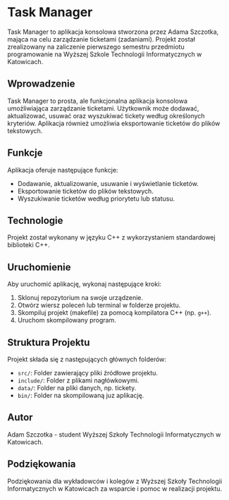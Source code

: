 # Task Manager

Task Manager to aplikacja konsolowa stworzona przez Adama Szczotka, mająca na celu zarządzanie ticketami (zadaniami). 
Projekt został zrealizowany na zaliczenie pierwszego semestru przedmiotu programowanie na Wyższej Szkole Technologii Informatycznych w Katowicach.

## Wprowadzenie

Task Manager to prosta, ale funkcjonalna aplikacja konsolowa umożliwiająca zarządzanie ticketami. 
Użytkownik może dodawać, aktualizować, usuwać oraz wyszukiwać tickety według określonych kryteriów. 
Aplikacja również umożliwia eksportowanie ticketów do plików tekstowych.

## Funkcje

Aplikacja oferuje następujące funkcje:
- Dodawanie, aktualizowanie, usuwanie i wyświetlanie ticketów.
- Eksportowanie ticketów do plików tekstowych.
- Wyszukiwanie ticketów według priorytetu lub statusu.

## Technologie

Projekt został wykonany w języku C++ z wykorzystaniem standardowej biblioteki C++.

## Uruchomienie

Aby uruchomić aplikację, wykonaj następujące kroki:
1. Sklonuj repozytorium na swoje urządzenie.
2. Otwórz wiersz poleceń lub terminal w folderze projektu.
3. Skompiluj projekt (makefile) za pomocą kompilatora C++ (np. `g++`).
4. Uruchom skompilowany program.

## Struktura Projektu

Projekt składa się z następujących głównych folderów:
- `src/`: Folder zawierający pliki źródłowe projektu.
- `include/`: Folder z plikami nagłówkowymi.
- `data/`: Folder na pliki danych, np. tickety.
- `bin/`: Folder na skompilowaną juz aplikację.


## Autor

Adam Szczotka - student Wyższej Szkoły Technologii Informatycznych w Katowicach.

## Podziękowania

Podziękowania dla wykładowców i kolegów z Wyższej Szkoły Technologii Informatycznych w Katowicach za wsparcie i pomoc w realizacji projektu.
